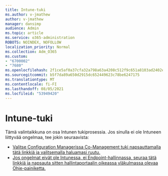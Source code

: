 ```yaml
---
title: Intune-tuki
ms.author: v-jmathew
author: v-jmathew
manager: dansimp
audience: Admin
ms.topic: article
ms.service: o365-administration
ROBOTS: NOINDEX, NOFOLLOW
localization_priority: Normal
ms.collection: Adm_O365
ms.custom:
- "6700002"
- "7680"
ms.openlocfilehash: 2f1ce5af0a37cfa32a798a63a4208c512f9c651a8103ad2402ee3dd592a952eb
ms.sourcegitcommit: b5f7da89a650d2915dc652449623c78be6247175
ms.translationtype: MT
ms.contentlocale: fi-FI
ms.lasthandoff: 08/05/2021
ms.locfileid: "53949420"
---
```

# <a name="intune-support"></a>Intune-tuki

Tämä valintaikkuna on osa Intunen tukiprosessia. Jos sinulla ei ole Intuneen liittyvää ongelmaa, tee jokin seuraavista:

- [Valitse Configuration Managerissa Co-Management tuki napsauttamalla tätä linkkiä ja valitsemalla haluamasi ruutu.](https://endpoint.microsoft.com/#blade/Microsoft_Intune_DeviceSettings/SupportMenu/helpSupport)
- [Jos ongelmat eivät ole Intunessa, ei Endpoint-hallinnassa, seuraa tätä linkkiä ja napsauta sitten hallintaportaalin oikeassa yläkulmassa olevaa Ohje-painiketta.](https://admin.microsoft.com/Adminportal/Home?source=applauncher#/support/requests)
